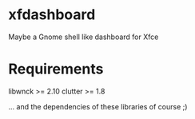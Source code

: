 xfdashboard
===========

Maybe a Gnome shell like dashboard for Xfce


Requirements
============

libwnck >= 2.10
clutter >= 1.8

... and the dependencies of these libraries of course ;)
